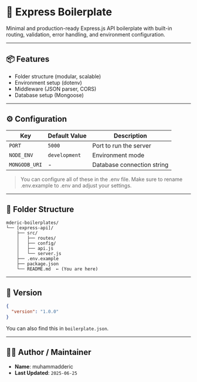 # 🚀 Express Boilerplate

Minimal and production-ready Express.js API boilerplate with built-in routing, validation, error handling, and environment configuration.

---
## 📦 Features
- Folder structure (modular, scalable)
- Environment setup (dotenv)
- Middleware (JSON parser, CORS)
- Database setup (Mongoose)

---
## ⚙️ Configuration
| Key | Default Value | Description |
| --- | --- | --- |
| `PORT` | `5000` | Port to run the server |
| `NODE_ENV` | `development` | Environment mode |
| `MONGODB_URI` | - | Database connection string |

> You can configure all of these in the .env file.
> Make sure to rename .env.example to .env and adjust your settings.

---
## 📁 Folder Structure
```
mderic-boilerplates/
└── [express-api]/
    ├── src/
    │   ├── routes/
    │   ├── config/
    │   ├── api.js
    │   └── server.js
    ├── .env.example
    ├── package.json
    └── README.md  ← (You are here)
```

---
## 📌 Version
```json
{
  "version": "1.0.0"
}
```
You can also find this in `boilerplate.json`.

---
## 🙋‍♂️ Author / Maintainer
- **Name**: muhammadderic
- **Last Updated**: `2025-06-25`